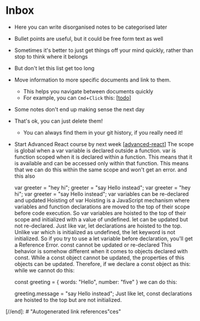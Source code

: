 # Inbox

- Here you can write disorganised notes to be categorised later
- Bullet points are useful, but it could be free form text as well
- Sometimes it's better to just get things off your mind quickly, rather than stop to think where it belongs
- But don't let this list get too long
- Move information to more specific documents and link to them.
  - This helps you navigate between documents quickly
  - For example, you can `Cmd`+`Click` this: [[todo]]
- Some notes don't end up making sense the next day
- That's ok, you can just delete them!
  - You can always find them in your git history, if you really need it!
- Start Advanced React course by next week [[advanced-react]]
The scope is global when a var variable is declared outside a function.
var is function scoped when it is declared within a function. 
This means that it is available and can be accessed only within that function. 
This means that we can do this within the same scope and won't get an error.
and this also

    var greeter = "hey hi";
    greeter = "say Hello instead";
    var greeter = "hey hi";
    var greeter = "say Hello instead";
var variables can be re-declared and updated
Hoisting of var
Hoisting is a JavaScript mechanism where variables and function declarations are moved to the top of their scope before code execution. 
So var variables are hoisted to the top of their scope and initialized with a value of undefined. 
let can be updated but not re-declared.
Just like  var, let declarations are hoisted to the top.
Unlike var which is initialized as undefined, the let keyword is not initialized. So if you try to use a let variable before declaration, you'll get a Reference Error.
const cannot be updated or re-declared
This behavior is somehow different when it comes to objects declared with const. While a const object cannot be updated, the properties of this objects can be updated. Therefore, if we declare a const object as this:
while we cannot do this:

    const greeting = {
        words: "Hello",
        number: "five"
    } 
we can do this:

    greeting.message = "say Hello instead";
Just like let, const declarations are hoisted to the top but are not initialized.





[//begin]: # "Autogenerated link references for markdown compatibility"
[todo]: todo "Todo"
[advanced-react]: advanced-react "Advanced React"
[//end]: # "Autogenerated link references"ces"
